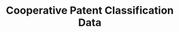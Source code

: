 ---
bigquery: https://console.cloud.google.com/bigquery?p=patents-public-data&d=cpc&page=dataset
citation: '“Cooperative Patent Classification” by the EPO and USPTO, for public use. '
contributors: EPO, USPTO
cost: None
description: Cooperative Patent Classification Data contains the scheme and definitions
  of the Cooperative Patent Classification system for classifying patent documents.
  The CPC is the result of a partnership between the EPO and the USPTO in their joint
  effort to develop a common, internationally compatible classification system for
  technical documents, in particular patent publications, which will be used by both
  offices in the patent granting process
documentation: https://www.cooperativepatentclassification.org/cpcSchemeAndDefinitions
last_edit: 04/08/2022, 14:54:28
location: https://www.cooperativepatentclassification.org/index
maintained_by: USPTO, EPO
schema_fields:
- informative_references
- child_groups
- ipc_concordant
- date_revised
- limitingReferences
- childGroups
- children
- symbol
- glossary
- parents
- title_part
- informativeReferences
- titleFull
- sizeCache
- breakdownCode
- titlePart
- definition
- title_full
- limiting_references
- synonyms
- level
- application_references
- applicationReferences
- dateRevised
- notAllocatable
- residual_references
- ipcConcordant
- not_allocatable
- residualReferences
- breakdown_code
- additional_only
- status
shortname: cooperative_patent_classification
tags:
- patents
- science
title: Cooperative Patent Classification Data
uuid: 984374a7-16e9-4b35-9445-458daceb01bf
---